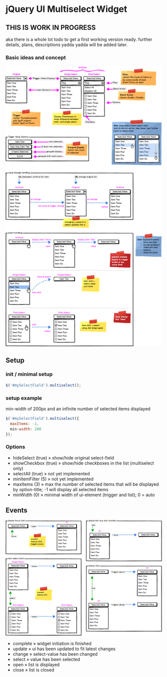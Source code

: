 # jQuery UI Multiselect Widget #

## THIS IS WORK IN PROGRESS
aka there is a whole lot todo to get a first working version ready.
further details, plans, descriptions yadda yadda will be added later.



### Basic ideas and concept
![wireframe](/demo/img/wireframe.png)



## Setup

### init / minimal setup
```javascript
$('#mySelectField').multiselect();
```

### setup example
min-width of 200px and an infinite number of selected items displayed
```javascript
$('#mySelectField').multiselect({
  maxItems: -1,
  min-width: 200
});
```

### Options
- hideSelect (true) » show/hide original select-field
- showCheckbox (true) » show/hide checkboxes in the list (multiselect only)
- selectAll (true) » not yet implemented
- minItemFilter (5) » not yet implemented
- maxItems (3) » max the number of selected items that will be displayed by option-title; -1 will display all 
selected items
- minWidth (0) » minimal width of ui-element (trigger and list); 0 = auto



## Events
![wireframe](/demo/img/events.png)

- complete » widget initiation is finished
- update » ui has been updated to fit latest changes 
- change » select-value has been changed
- select » value has been selected
- open » list is displayed
- close » list is closed